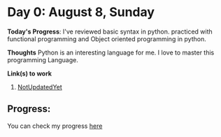 # Day 0: August 8, Sunday

**Today's Progress**: I've reviewed basic syntax in python. practiced with functional programming and Object oriented programming in python.

**Thoughts** Python is an interesting language for me. I love to master this programming Language.

**Link(s) to work**
1. [NotUpdatedYet](https://www.seferyak.com)

## Progress:
You can check my progress [here](https://github.com/KhudadadKhawari/100-days-of-code/log.md)
